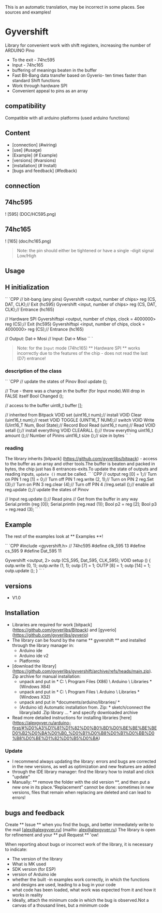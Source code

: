 This is an automatic translation, may be incorrect in some places. See sources and examples!

# Gyvershift
Library for convenient work with shift registers, increasing the number of ARDUINO Pino
- To the exit - 74hc595
- Input - 74hc165
- buffering of meanings beaten in the buffer
- Fast Bit-Bang data transfer based on Gyverio- ten times faster than standard Shift functions
- Work through hardware SPI
- Convenient appeal to pins as an array

## compatibility
Compatible with all arduino platforms (used arduino functions)

## Content
- [connection] (#wiring)
- [use] (#usage)
- [Example] (# Example)
- [versions] (#varsions)
- [installation] (# Install)
- [bugs and feedback] (#fedback)

<a id="wiring"> </a>

## connection
## 74hc595
! [595] (DOC/HC595.png)

## 74hc165
! [165] (doc/hc165.png)

> Note: the pin should either be tightened or have a single -digit signal Low/High

<a id="usage"> </a>
## Usage

## H initialization
`` `CPP
// bit-bang (any pins)
Gyvershift <output, number of chips> reg (CS, DAT, CLK);// Exit (hc595)
Gyvershift <input, number of chips> reg (CS, DAT, CLK);// Entrance (hc165)

// Hardware SPI
Gyvershiftspi <output, number of chips, clock = 4000000> reg (CS);// Exit (hc595)
Gyvershiftspi <input, number of chips, clock = 4000000> reg (CS);// Entrance (hc165)

// Output: Dat-> Mosi
// Input: Dat-> Miso
`` `

> Note: for the `Input` mode (74hc165) ** Hardware SPI ** works incorrectly due to the features of the chip - does not read the last (D7) entrance!

### description of the class
`` `CPP
// update the states of Pinov
Bool update ();

// True - there was a change in the buffer (for Input mode).Will drop in FALSE itself
Bool Changed ();

// access to the buffer
uint8_t buffer [];

// inherited from Bitpack
VOID set (uint16_t num);// install
VOID Clear (uint16_t num);// reset
VOID TOGGLE (UINT16_T NUM);// switch
VOID Write (Uint16_T Num, Bool State);// Record
Bool Read (uint16_t num);// Read
VOID setall ();// install everything
VOID CLEARALL ();// throw everything
uint16_t amount ();// Number of Pinins
uint16_t size ();// size in bytes
`` `

### reading
The library inherits [bitpack] (https://github.com/gyverlibs/bitpack) - access to the buffer as an array and other tools.The buffer is beaten and packed in bytes, the chip just has 8 entrances-exits.To update the state of outputs and reading inputs, `update ()` must be called.
`` `CPP
// output
reg [0] = 1;// Turn on PIN 1
reg [1] = 0;// Turn off PIN 1
reg.write (2, 1);// Turn on PIN 2
reg.Set (3);// Turn on PIN 3
reg.clear (4);// Turn off PIN 4
//reg.setall ();// enable all
reg.update ();// update the states of Pinov


// Input
reg.update ();// Read pins
// Get from the buffer in any way
Serial.println (reg [0]);
Serial.println (reg.read (1));
Bool p2 = reg [2];
Bool p3 = reg.read (3);
`` `

<a id="EXAMPLE"> </a>
## Example
The rest of the examples look at ** Examples **!

`` `CPP
#include <gyvershift.h>
// 74hc595
#define clk_595 13
#define cs_595 9
#define Dat_595 11

Gyvershift <output, 2> outp (CS_595, Dat_595, CLK_595);
VOID setup () {
    outp.write (0, 1);
    outp.write (1, 1);
    outp [7] = 1;
    OUTP [8] = 1;
    outp [14] = 1;
    outp.update ();
}
`` `

<a id="versions"> </a>

## versions
- V1.0

<a id="install"> </a>
## Installation
- Libraries are required for work [bitpack] (https://github.com/gyverlibs/Bitpack) and [gyverio] (https://github.com/gyverlibs/gyverio)
- The library can be found by the name ** gyvershift ** and installed through the library manager in:
    - Arduino ide
    - Arduino ide v2
    - Platformio
- [download the library] (https://github.com/gyverlibs/gyvershift/archive/refs/heads/main.zip). Zip archive for manual installation:
    - unpack and put in * C: \ Program Files (X86) \ Arduino \ Libraries * (Windows X64)
    - unpack and put in * C: \ Program Files \ Arduino \ Libraries * (Windows X32)
    - unpack and put in *documents/arduino/libraries/ *
    - (Arduino id) Automatic installation from. Zip: * sketch/connect the library/add .Zip library ... * and specify downloaded archive
- Read more detailed instructions for installing libraries [here] (https://alexgyver.ru/arduino-first/#%D0%A3%D1%81%D1%82%D0%B0%BD%D0%BE%BE%BE%BED0%B2%D0%BA%D0%B0_%D0%B1%D0%B8%D0%B1%D0%BB%D0%B8%D0%BE%D1%82%D0%B5%D0%BA)
### Update
- I recommend always updating the library: errors and bugs are corrected in the new versions, as well as optimization and new features are added
- through the IDE library manager: find the library how to install and click "update"
- Manually: ** remove the folder with the old version **, and then put a new one in its place.“Replacement” cannot be done: sometimes in new versions, files that remain when replacing are deleted and can lead to errors!

<a id="feedback"> </a>
## bugs and feedback
Create ** Issue ** when you find the bugs, and better immediately write to the mail [alex@alexgyver.ru] (mailto: alex@alexgyver.ru)
The library is open for refinement and your ** pull Request ** 'ow!

When reporting about bugs or incorrect work of the library, it is necessary to indicate:
- The version of the library
- What is MK used
- SDK version (for ESP)
- version of Arduino ide
- whether the built -in examples work correctly, in which the functions and designs are used, leading to a bug in your code
- what code has been loaded, what work was expected from it and how it works in reality
- Ideally, attach the minimum code in which the bug is observed.Not a canvas of a thousand lines, but a minimum code
